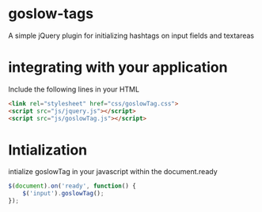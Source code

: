 # goslow-tags
A simple jQuery plugin for initializing hashtags on input fields and textareas

# integrating with your application
Include the following lines in your HTML

```html
<link rel="stylesheet" href="css/goslowTag.css">
<script src="js/jquery.js"></script>
<script src="js/goslowTag.js"></script>
```
# Intialization
intialize goslowTag in your javascript within the document.ready

```javascript
$(document).on('ready', function() {
    $('input').goslowTag();
});
```
